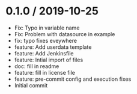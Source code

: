 
0.1.0 / 2019-10-25
==================

  * Fix: Typo in variable name
  * Fix: Problem with datasource in example
  * fix: typo fixes eveywhere
  * feature: Add userdata template
  * feature: Add Jenkinsfile
  * feature: Intial import of files
  * doc: fill in readme
  * feature: fill in license file
  * feature: pre-commit config and execution fixes
  * Initial commit
